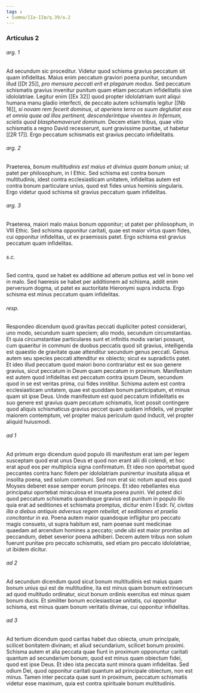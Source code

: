 ```yaml
---
tags : 
- Summa/IIa-IIæ/q.39/a.2
---
```


### Articulus 2

###### arg. 1
Ad secundum sic proceditur. Videtur quod schisma gravius peccatum sit quam infidelitas. Maius enim peccatum graviori poena punitur, secundum illud [[Dt 25]], *pro mensura peccati erit et plagarum modus*. Sed peccatum schismatis gravius invenitur punitum quam etiam peccatum infidelitatis sive idololatriae. Legitur enim [[Ex 32]] quod propter idololatriam sunt aliqui humana manu gladio interfecti, de peccato autem schismatis legitur [[Nb 16]], *si novam rem fecerit dominus, ut aperiens terra os suum deglutiat eos et omnia quae ad illos pertinent, descenderintque viventes in Infernum, scietis quod blasphemaverunt dominum*. Decem etiam tribus, quae vitio schismatis a regno David recesserunt, sunt gravissime punitae, ut habetur [[2R 17]]. Ergo peccatum schismatis est gravius peccato infidelitatis.

###### arg. 2
Praeterea, *bonum multitudinis est maius et divinius quam bonum unius*; ut patet per philosophum, in I Ethic. Sed schisma est contra bonum multitudinis, idest contra ecclesiasticam unitatem, infidelitas autem est contra bonum particulare unius, quod est fides unius hominis singularis. Ergo videtur quod schisma sit gravius peccatum quam infidelitas.

###### arg. 3
Praeterea, maiori malo maius bonum opponitur; ut patet per philosophum, in VIII Ethic. Sed schisma opponitur caritati, quae est maior virtus quam fides, cui opponitur infidelitas, ut ex praemissis patet. Ergo schisma est gravius peccatum quam infidelitas.

###### s.c.
Sed contra, quod se habet ex additione ad alterum potius est vel in bono vel in malo. Sed haeresis se habet per additionem ad schisma, addit enim perversum dogma, ut patet ex auctoritate Hieronymi supra inducta. Ergo schisma est minus peccatum quam infidelitas.

###### resp.
Respondeo dicendum quod gravitas peccati dupliciter potest considerari, uno modo, secundum suam speciem; alio modo, secundum circumstantias. Et quia circumstantiae particulares sunt et infinitis modis variari possunt, cum quaeritur in communi de duobus peccatis quod sit gravius, intelligenda est quaestio de gravitate quae attenditur secundum genus peccati. Genus autem seu species peccati attenditur ex obiecto; sicut ex supradictis patet. Et ideo illud peccatum quod maiori bono contrariatur est ex suo genere gravius, sicut peccatum in Deum quam peccatum in proximum. Manifestum est autem quod infidelitas est peccatum contra ipsum Deum, secundum quod in se est veritas prima, cui fides innititur. Schisma autem est contra ecclesiasticam unitatem, quae est quoddam bonum participatum, et minus quam sit ipse Deus. Unde manifestum est quod peccatum infidelitatis ex suo genere est gravius quam peccatum schismatis, licet possit contingere quod aliquis schismaticus gravius peccet quam quidam infidelis, vel propter maiorem contemptum, vel propter maius periculum quod inducit, vel propter aliquid huiusmodi.

###### ad 1
Ad primum ergo dicendum quod populo illi manifestum erat iam per legem susceptam quod erat unus Deus et quod non erant alii dii colendi, et hoc erat apud eos per multiplicia signa confirmatum. Et ideo non oportebat quod peccantes contra hanc fidem per idololatriam punirentur inusitata aliqua et insolita poena, sed solum communi. Sed non erat sic notum apud eos quod Moyses deberet esse semper eorum princeps. Et ideo rebellantes eius principatui oportebat miraculosa et insueta poena puniri. Vel potest dici quod peccatum schismatis quandoque gravius est punitum in populo illo quia erat ad seditiones et schismata promptus, dicitur enim I Esdr. IV, *civitas illa a diebus antiquis adversus regem rebellat, et seditiones et praelia concitantur in ea*. Poena autem maior quandoque infligitur pro peccato magis consueto, ut supra habitum est, nam poenae sunt medicinae quaedam ad arcendum homines a peccato; unde ubi est maior pronitas ad peccandum, debet severior poena adhiberi. Decem autem tribus non solum fuerunt punitae pro peccato schismatis, sed etiam pro peccato idololatriae, ut ibidem dicitur.

###### ad 2
Ad secundum dicendum quod sicut bonum multitudinis est maius quam bonum unius qui est de multitudine, ita est minus quam bonum extrinsecum ad quod multitudo ordinatur, sicut bonum ordinis exercitus est minus quam bonum ducis. Et similiter bonum ecclesiasticae unitatis, cui opponitur schisma, est minus quam bonum veritatis divinae, cui opponitur infidelitas.

###### ad 3
Ad tertium dicendum quod caritas habet duo obiecta, unum principale, scilicet bonitatem divinam; et aliud secundarium, scilicet bonum proximi. Schisma autem et alia peccata quae fiunt in proximum opponuntur caritati quantum ad secundarium bonum, quod est minus quam obiectum fidei, quod est ipse Deus. Et ideo ista peccata sunt minora quam infidelitas. Sed odium Dei, quod opponitur caritati quantum ad principale obiectum, non est minus. Tamen inter peccata quae sunt in proximum, peccatum schismatis videtur esse maximum, quia est contra spirituale bonum multitudinis.

